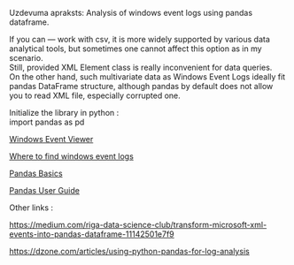 Uzdevuma apraksts: 
Analysis of windows event logs using pandas dataframe.  


If you can — work with csv, it is more widely supported by various data analytical tools, but sometimes one cannot affect this option as in my scenario.  
Still, provided XML Element class is really inconvenient for data queries.  
On the other hand, such multivariate data as Windows Event Logs ideally fit pandas DataFrame structure, although pandas by default does not allow you to read XML file, especially corrupted one.  

Initialize the library in python :   
import pandas as pd





[Windows Event Viewer](https://www.howtogeek.com/123646/htg-explains-what-the-windows-event-viewer-is-and-how-you-can-use-it/)  

[Where to find windows event logs](https://www.m-files.com/user-guide/latest/eng/faq_checking_windows_event_logs.html)   

[Pandas Basics](https://www.learnpython.org/en/Pandas_Basics)    

[Pandas User Guide](https://pandas.pydata.org/pandas-docs/stable/user_guide/io.html#csv-text-files)   



Other links :   


https://medium.com/riga-data-science-club/transform-microsoft-xml-events-into-pandas-dataframe-11142501e7f9   

https://dzone.com/articles/using-python-pandas-for-log-analysis   



